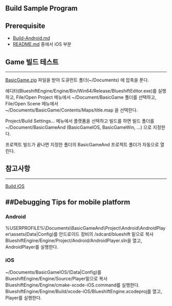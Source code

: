 ﻿Build Sample Program
--------------------

## Prerequisite

  * [Build-Android.md](Build-Android.md)
  * [README.md](README.md) 중에서 iOS 부분

## Game 빌드 테스트
-------------------
[BasicGame.zip](https://github.com/PolygonTek/BlueshiftDocument/raw/master/BasicGame.zip) 파일을 받아 
도큐먼트 폴더(~/Documents) 에 압축을 푼다.

에디터(BlueshiftEngine/Engine/Bin/Win64/Release/BlueshiftEditor.exe)를 실행하고,
File/Open Project 메뉴에서 ~/Document/BasicGame 폴더를 선택하고,
File/Open Scene 메뉴에서 ~/Documents/BasicGame/Contents/Maps/title.map 을 선택한다.

Project/Build Settings... 메뉴에서 플랫폼을 선택하고 빌드를 하면 빌드 폴더를
~/Document/BasicGameAnd (BasicGameIOS, BasicGameWin, ...) 으로 지정한다.

프로젝트 빌드가 끝나면 지정한 폴더의 BasicGameAnd 프로젝트 폴더가 자동으로 열린다.


## 참고사항
___________

[Build iOS](https://github.com/PolygonTek/BlueshiftDocument/blob/master/Build%20iOS.pdf)


##Debugging Tips for mobile platform
------------------------------------

### Android

%USERPROFILE%\Documents\BasicGameAnd\Project\Android\AndroidPlayer\assets\(Data|Config)를
안드로이드 장비의 /sdcard/blueshift 밑으로 복사
BlueshiftEngine/Engine/Project/Android/AndroidPlayer.sln을 열고, AndroidPlayer를 실행한다.

### iOS

~/Documents/BasicGameIOS/(Data|Config)를 BlueshiftEngine/Engine/Source/Player밑으로 복사
BlueshiftEngine/Engine/cmake-xcode-iOS.command를 실행한다.
BlueshiftEngine/Engine/Build/xcode-iOS/BlueshiftEngine.xcodeproj를 열고, Player를 실행한다.

